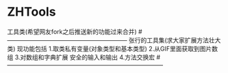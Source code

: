 # ZHTools
工具类(希望网友fork之后推送新的功能过来合并)
#————————————————————
 张行的工具集(求大家扩展方法壮大类)
 现功能包括
 1.取类私有变量(对象类型和基本类型)
 2.从GIF里面获取到图片数组
 3.对数组和字典扩展  安全的输入和输出
 4.方法交换宏
 #——————————————————————————
